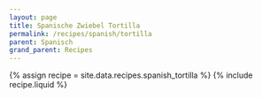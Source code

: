 ```yaml
---
layout: page
title: Spanische Zwiebel Tortilla
permalink: /recipes/spanish/tortilla
parent: Spanisch
grand_parent: Recipes
---
```

{% assign recipe = site.data.recipes.spanish_tortilla %}
{% include recipe.liquid %}